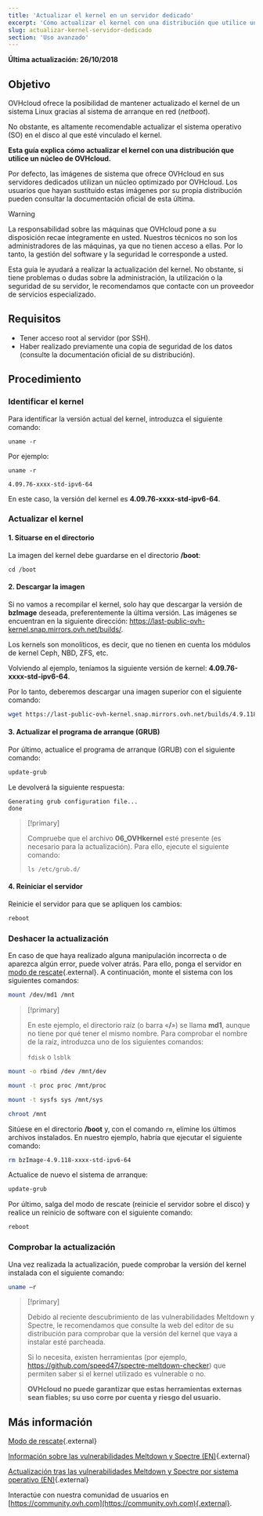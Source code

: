 ```yaml
---
title: 'Actualizar el kernel en un servidor dedicado'
excerpt: 'Cómo actualizar el kernel con una distribución que utilice un núcleo de OVHcloud'
slug: actualizar-kernel-servidor-dedicado
section: 'Uso avanzado'
---
```


**Última actualización: 26/10/2018**

## Objetivo

OVHcloud ofrece la posibilidad de mantener actualizado el kernel de un sistema Linux gracias al sistema de arranque en red (*netboot*).

No obstante, es altamente recomendable actualizar el sistema operativo (SO) en el disco al que esté vinculado el kernel.

**Esta guía explica cómo actualizar el kernel con una distribución que utilice un núcleo de OVHcloud.**

Por defecto, las imágenes de sistema que ofrece OVHcloud en sus servidores dedicados utilizan un núcleo optimizado por OVHcloud. Los usuarios que hayan sustituido estas imágenes por su propia distribución pueden consultar la documentación oficial de esta última.


> [!warning]
>
> La responsabilidad sobre las máquinas que OVHcloud pone a su disposición recae íntegramente en usted. Nuestros técnicos no son los administradores de las máquinas, ya que no tienen acceso a ellas. Por lo tanto, la gestión del software y la seguridad le corresponde a usted. 
> 
> Esta guía le ayudará a realizar la actualización del kernel. No obstante, si tiene problemas o dudas sobre la administración, la utilización o la seguridad de su servidor, le recomendamos que contacte con un proveedor de servicios especializado.
>

## Requisitos

- Tener acceso root al servidor (por SSH).
- Haber realizado previamente una copia de seguridad de los datos (consulte la documentación oficial de su distribución).

## Procedimiento

### Identificar el kernel

Para identificar la versión actual del kernel, introduzca el siguiente comando:

```
uname -r
```

Por ejemplo:

```
uname -r

4.09.76-xxxx-std-ipv6-64
```

En este caso, la versión del kernel es **4.09.76-xxxx-std-ipv6-64**.

### Actualizar el kernel 

#### 1. Situarse en el directorio

La imagen del kernel debe guardarse en el directorio **/boot**:

```
cd /boot
```

#### 2. Descargar la imagen

Si no vamos a recompilar el kernel, solo hay que descargar la versión de **bzImage** deseada, preferentemente la última versión. Las imágenes se encuentran en la siguiente dirección: <https://last-public-ovh-kernel.snap.mirrors.ovh.net/builds/>. 

Los kernels son monolíticos, es decir, que no tienen en cuenta los módulos de kernel Ceph, NBD, ZFS, etc.

Volviendo al ejemplo, teníamos la siguiente versión de kernel: **4.09.76-xxxx-std-ipv6-64**.

Por lo tanto, deberemos descargar una imagen superior con el siguiente comando:

```sh
wget https://last-public-ovh-kernel.snap.mirrors.ovh.net/builds/4.9.118/313405/bzImage/4.9.118-xxxx-std-ipv6-64/bzImage-4.9.118-xxxx-std-ipv6-64
```

#### 3. Actualizar el programa de arranque (GRUB)

Por último, actualice el programa de arranque (GRUB) con el siguiente comando:

```sh
update-grub
```

Le devolverá la siguiente respuesta:

```
Generating grub configuration file...
done
```

> [!primary]
>
> Compruebe que el archivo **06_OVHkernel** esté presente (es necesario para la actualización). Para ello, ejecute el siguiente comando:
>
> `ls /etc/grub.d/`
>

#### 4. Reiniciar el servidor

Reinicie el servidor para que se apliquen los cambios:

```sh
reboot
```

### Deshacer la actualización

En caso de que haya realizado alguna manipulación incorrecta o de aparezca algún error, puede volver atrás. Para ello, ponga el servidor en [modo de rescate](../modo_de_rescate/){.external}. A continuación, monte el sistema con los siguientes comandos:

```sh
mount /dev/md1 /mnt
```

> [!primary]
>
> En este ejemplo, el directorio raíz (o barra «**/**») se llama **md1**, aunque no tiene por qué tener el mismo nombre. Para comprobar el nombre de la raíz, introduzca uno de los siguientes comandos:
>
> `fdisk` o `lsblk`
>

```sh
mount -o rbind /dev /mnt/dev
```

```sh
mount -t proc proc /mnt/proc
```

```sh
mount -t sysfs sys /mnt/sys
```

```sh
chroot /mnt
```

Sitúese en el directorio **/boot** y, con el comando `rm`, elimine los últimos archivos instalados. En nuestro ejemplo, habría que ejecutar el siguiente comando:

```sh
rm bzImage-4.9.118-xxxx-std-ipv6-64
```

Actualice de nuevo el sistema de arranque:

```sh
update-grub
```

Por último, salga del modo de rescate (reinicie el servidor sobre el disco) y realice un reinicio de software con el siguiente comando:

```sh
reboot
```

### Comprobar la actualización

Una vez realizada la actualización, puede comprobar la versión del kernel instalada con el siguiente comando:

```sh
uname –r
```

> [!primary]
>
> Debido al reciente descubrimiento de las vulnerabilidades Meltdown y Spectre, le recomendamos que consulte la web del editor de su distribución para comprobar que la versión del kernel que vaya a instalar esté parcheada.
>
> Si lo necesita, existen herramientas (por ejemplo, <https://github.com/speed47/spectre-meltdown-checker>) que permiten saber si el kernel utilizado es vulnerable o no.
>
> **OVHcloud no puede garantizar que estas herramientas externas sean fiables; su uso corre por cuenta y riesgo del usuario.**
>

## Más información

[Modo de rescate](../modo_de_rescate/){.external}

[Información sobre las vulnerabilidades Meltdown y Spectre (EN)](../information-about-meltdown-spectre-vulnerability-fixes/){.external}

[Actualización tras las vulnerabilidades Meltdown y Spectre por sistema operativo (EN)](../meltdown-spectre-kernel-update-per-operating-system/){.external}

Interactúe con nuestra comunidad de usuarios en [https://community.ovh.com](https://community.ovh.com){.external}.
